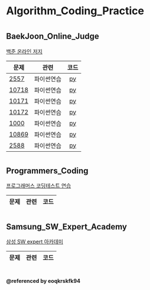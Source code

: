 # Algorithm_Coding_Practice
#
## BaekJoon_Online_Judge
[백준 온라인 저지](https://www.acmicpc.net/)

| 문제 | 관련 | 코드 |  
| ------------- | ------------- |:-------------:|
| [2557](https://www.acmicpc.net/problem/2557) | 파이썬연습 | [py](BaekJoon_Online_Judge/2557.py)| 
| [10718](https://www.acmicpc.net/problem/10718) | 파이썬연습 | [py](BaekJoon_Online_Judge/10718.py)| 
| [10171](https://www.acmicpc.net/problem/10171) | 파이썬연습 | [py](BaekJoon_Online_Judge/10171.py)| 
| [10172](https://www.acmicpc.net/problem/10172) | 파이썬연습 | [py](BaekJoon_Online_Judge/10172.py)|
| [1000](https://www.acmicpc.net/problem/1000) | 파이썬연습 | [py](BaekJoon_Online_Judge/1000.py)|
| [10869](https://www.acmicpc.net/problem/10869) | 파이썬연습 | [py](BaekJoon_Online_Judge/10869.py)|
| [2588](https://www.acmicpc.net/problem/2588) | 파이썬연습 | [py](BaekJoon_Online_Judge/2588.py)|

#
#
## Programmers_Coding
[프로그래머스 코딩테스트 연습](https://programmers.co.kr/learn/challenges)

| 문제 | 관련 | 코드 |  
| ------------- | ------------- |:-------------:|

#
#
## Samsung_SW_Expert_Academy
[삼성 SW expert 아카데미](https://swexpertacademy.com/main/main.do)

| 문제 | 관련 | 코드 |  
| ------------- | ------------- |:-------------:|

#
#
#### @referenced by eoqkrskfk94
